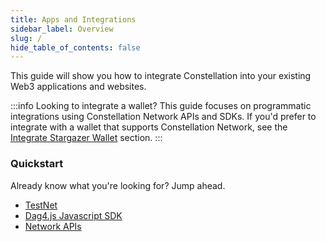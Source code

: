 ```yaml
---
title: Apps and Integrations
sidebar_label: Overview
slug: /
hide_table_of_contents: false
---
```


This guide will show you how to integrate Constellation into your existing Web3 applications and websites. 

:::info Looking to integrate a wallet? 
This guide focuses on programmatic integrations using Constellation Network APIs and SDKs. If you'd prefer to integrate with a wallet that supports Constellation Network, see the [Integrate Stargazer Wallet](/stargazer) section.
:::

### Quickstart
Already know what you're looking for? Jump ahead.
- [TestNet](./testnet)
- [Dag4.js Javascript SDK](./dag4)
- [Network APIs](./network-apis)